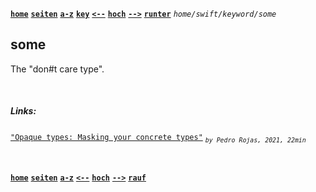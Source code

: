<!-- Navigation top -->
[__`home`__][home] [__`seiten`__][seiten] [__`a-z`__][content] [__`key`__][content2] [__`<--`__][left] [__`hoch`__][up] [__`-->`__][right] [__`runter`__][bottom] _`home/swift/keyword/some`_

<!-- Navigation links -->
[home]:     ./home
[seiten]:   ./home-pages
[content]:  ./home-az
[content2]: ./swift-keyword-az
[left]:     ./swift-keyword-assoziatedtype
[up]:       ./swift-keywords
[right]:    ./swift-keyword-assoziatedtype
[top]:      #
[bottom]:   #links

<!-- CONTENT START ############################################## -->

## some

The "don#t care type".

<!-- Content navigation -->
[](#) [](#) [](#)

<!-- ToDos -->
<!-- 
-->

<!--
### CHAPTER

#### SUBCHAPTER
-->

<!-- Program code -->
<!--
```swift
// Programmcode
```
-->

<!-- CONTENT END ############################################## -->

<!-- Comment [__`rauf`__][top] [__`runter`__][bottom] -->

<!-- Links --> <br> 
##### Links:
<!--
[`doku`](, "Apple Dokumentation")
[`buch`](, "Swift.org Buch")
[`"TEXT"`](LINK) _<sub>`by AUTHOR, YEAR`</sub>_
-->

<!--
##### Videos:
[`"TEXT"`](LINK) _<sub>`by AUTHOR, YEAR, Xmin`</sub>_
-->
[`"Opaque types: Masking your concrete types"`](https://www.youtube.com/watch?v=C4WQFU7QrmM) _<sub>`by Pedro Rojas, 2021, 22min`</sub>_



<!-- Navigation bottom --> <br>
<!-- ###### <sub>_</sub> Ersatz Sprungmarke, wenn keine Links -->
[__`home`__][home] [__`seiten`__][seiten] [__`a-z`__][content] [__`<--`__][left] [__`hoch`__][up] [__`-->`__][right] [__`rauf`__][top]